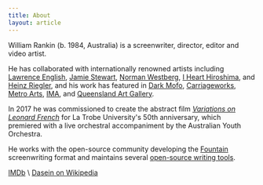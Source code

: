 ```yaml
---
title: About
layout: article
---
```


William Rankin (b. 1984, Australia) is a screenwriter, director, editor
and video artist.

He has collaborated with internationally renowned artists including
[Lawrence English][], [Jamie Stewart][], [Norman Westberg][],
[I&nbsp;Heart Hiroshima][ihh], and [Heinz Riegler][], and his work has
featured in [Dark Mofo][], [Carriageworks][], [Metro Arts][], [IMA][],
and [Queensland Art Gallery][qag].

In 2017 he was commissioned to create the abstract film [_Variations on
Leonard French_][vlf] for La&nbsp;Trobe University's 50th anniversary,
which premiered with a live orchestral accompaniment by the Australian
Youth Orchestra.

He works with the open-source community developing the [Fountain][]
screenwriting format and maintains several [open-source writing tools][gh].

[IMDb](https://www.imdb.com/name/nm3293863/) \\
[Dasein on Wikipedia](https://en.wikipedia.org/wiki/Dasein)

[ihh]: http://ihearthiroshima.com
[lawrence english]: https://www.lawrenceenglish.com/
[norman westberg]: https://en.wikipedia.org/wiki/Norman_Westberg
[heinz riegler]: https://www.heinzriegler.com/
[jamie stewart]: https://en.wikipedia.org/wiki/Jamie_Stewart_(musician)
[tamil rogeon]: http://www.tamilrogeon.com/
[vlf]: https://filmfreeway.com/variationsonleonardfrench
[room40]: https://room40.org/
[dark mofo]: https://darkmofo.net.au/
[carriageworks]: https://carriageworks.com.au/
[ima]: https://ima.org.au/
[qag]: https://www.qagoma.qld.gov.au/
[fulcrum arts]: https://www.fulcrumarts.org/
[metro arts]: https://metroarts.com.au
[fountain]: https://fountain.io
[gh]: https://github.com/rnkn
